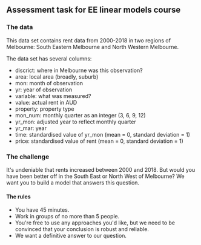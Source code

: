 ## Assessment task for EE linear models course

### The data

This data set contains rent data from 2000-2018 in two regions of Melbourne: South Eastern Melbourne and North Western Melbourne.

The data set has several columns:

- discrict: where in Melbourne was this observation?
- area: local area (broadly, suburb)
- mon: month of observation 
- yr: year of observation
- variable: what was measured?
- value: actual rent in AUD
- property: property type
- mon_num: monthly quarter as an integer (3, 6, 9, 12)
- yr_mon: adjusted year to reflect monthly quarter
- yr_mar: year
- time: standardised value of yr_mon (mean = 0, standard deviation = 1)
- price: standardised value of rent (mean = 0, standard deviation = 1)


### The challenge

It's undeniable that rents increased between 2000 and 2018. But would you have been better off in the South East or North West of Melbourne? We want you to build a model that answers this question.

#### The rules

- You have 45 minutes.
- Work in groups of no more than 5 people.
- You're free to use any approaches you'd like, but we need to be convinced that your conclusion is robust and reliable.
- We want a definitive answer to our question.

